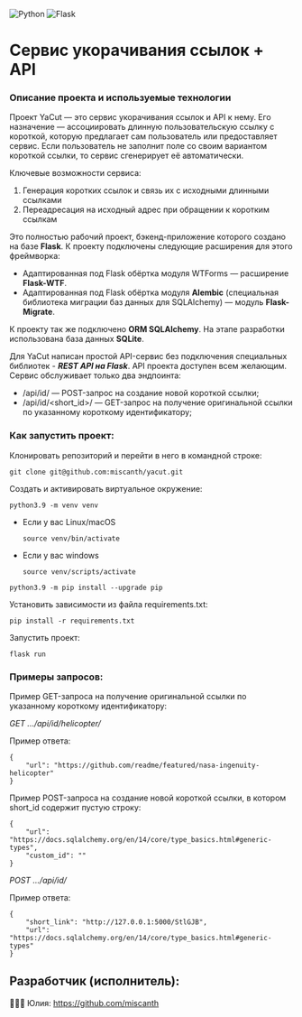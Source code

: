 ![Python](https://img.shields.io/badge/python-3670A0?style=for-the-badge&logo=python&logoColor=ffdd54)  ![Flask](https://img.shields.io/badge/flask-%23000.svg?style=for-the-badge&logo=flask&logoColor=white)


# Сервис укорачивания ссылок + API


### Описание проекта и используемые технологии

Проект YaCut — это сервис укорачивания ссылок и API к нему.
Его назначение — ассоциировать длинную пользовательскую ссылку с короткой, которую предлагает сам пользователь или предоставляет сервис.
Если пользователь не заполнит поле со своим вариантом короткой ссылки, то сервис сгенерирует её автоматически.

Ключевые возможности сервиса:

1) Генерация коротких ссылок и связь их с исходными длинными ссылками
2) Переадресация на исходный адрес при обращении к коротким ссылкам

Это полностью рабочий проект, бэкенд-приложение которого создано на базе **Flask**.
К проекту подключены следующие расширения для этого фреймворка:
* Адаптированная под Flask обёртка модуля WTForms — расширение **Flask-WTF**.
* Адаптированная под Flask обёртка модуля **Alembic** (специальная библиотека миграции баз данных для SQLAlchemy) — модуль **Flask-Migrate**.

К проекту так же подключено **ORM SQLAlchemy**. На этапе разработки использована база данных **SQLite**.

Для YaCut написан простой API-сервис без подключения специальных библиотек - ***REST API на Flask***.
API проекта доступен всем желающим. Сервис обслуживает только два эндпоинта:
* /api/id/ — POST-запрос на создание новой короткой ссылки;
* /api/id/<short_id>/ — GET-запрос на получение оригинальной ссылки по указанному короткому идентификатору;

### Как запустить проект:
Клонировать репозиторий и перейти в него в командной строке: 
```
git clone git@github.com:miscanth/yacut.git
```
Cоздать и активировать виртуальное окружение: 
```
python3.9 -m venv venv 
```
* Если у вас Linux/macOS 

    ```
    source venv/bin/activate
    ```
* Если у вас windows 
 
    ```
    source venv/scripts/activate 
    ```
```
python3.9 -m pip install --upgrade pip
```
Установить зависимости из файла requirements.txt:
```
pip install -r requirements.txt
```
Запустить проект:

```
flask run
```

### Примеры запросов:

Пример GET-запроса на получение оригинальной ссылки по указанному короткому идентификатору:

*GET .../api/id/helicopter/*

Пример ответа:
```
{
    "url": "https://github.com/readme/featured/nasa-ingenuity-helicopter"
}
```
Пример POST-запроса на создание новой короткой ссылки, в котором short_id содержит пустую строку:
```
{
    "url": "https://docs.sqlalchemy.org/en/14/core/type_basics.html#generic-types",
    "custom_id": ""
}
```

*POST .../api/id/*

Пример ответа:
```
{
    "short_link": "http://127.0.0.1:5000/StlGJB",
    "url": "https://docs.sqlalchemy.org/en/14/core/type_basics.html#generic-types"
}
```


## Разработчик (исполнитель):
👩🏼‍💻 Юлия: https://github.com/miscanth